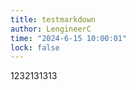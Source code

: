 ```yaml
---
title: testmarkdown
author: LengineerC
time: "2024-6-15 10:00:01"
lock: false
---
```


1232131313